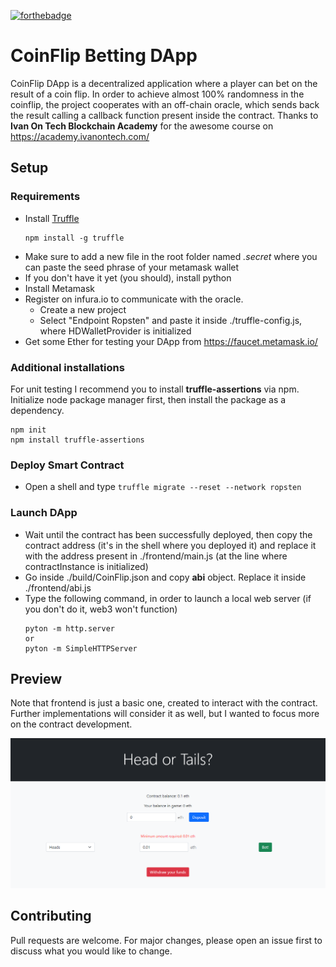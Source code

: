 [![forthebadge](https://forthebadge.com/images/badges/built-with-love.svg)](https://forthebadge.com)

# CoinFlip Betting DApp

CoinFlip DApp is a decentralized application where a player can bet on the result of a coin flip. In order to achieve almost 100% randomness in the coinflip, the project cooperates with an off-chain oracle, which sends back the result calling a callback function present inside the contract.
Thanks to **Ivan On Tech Blockchain Academy** for the awesome course on https://academy.ivanontech.com/

## Setup 

### Requirements

- Install [Truffle](https://www.trufflesuite.com/docs/truffle/getting-started/installation)
    ```
    npm install -g truffle
    ```
- Make sure to add a new file in the root folder named *.secret* where you can paste the seed phrase of your metamask wallet
- If you don't have it yet (you should), install python
- Install Metamask 
- Register on infura.io to communicate with the oracle.
    * Create a new project
    * Select "Endpoint Ropsten" and paste it inside ./truffle-config.js, where HDWalletProvider is initialized
- Get some Ether for testing your DApp from https://faucet.metamask.io/

### Additional installations 

For unit testing I recommend you to install **truffle-assertions** via npm.
Initialize node package manager first, then install the package as a dependency.
```
npm init
npm install truffle-assertions
```

### Deploy Smart Contract

- Open a shell and type ```truffle migrate --reset --network ropsten```

### Launch DApp

- Wait until the contract has been successfully deployed, then copy the contract address (it's in the shell where you deployed it) and replace it with the address present in ./frontend/main.js (at the line where contractInstance is initialized)
- Go inside ./build/CoinFlip.json and copy **abi** object. Replace it inside ./frontend/abi.js
- Type the following command, in order to launch a local web server (if you don't do it, web3 won't function)
    ```
    pyton -m http.server
    or 
    pyton -m SimpleHTTPServer
    ```

## Preview

Note that frontend is just a basic one, created to interact with the contract. Further implementations will consider it as well, but I wanted to focus more on the contract development.

![preview](./img/preview.png)

## Contributing
Pull requests are welcome. For major changes, please open an issue first to discuss what you would like to change.
